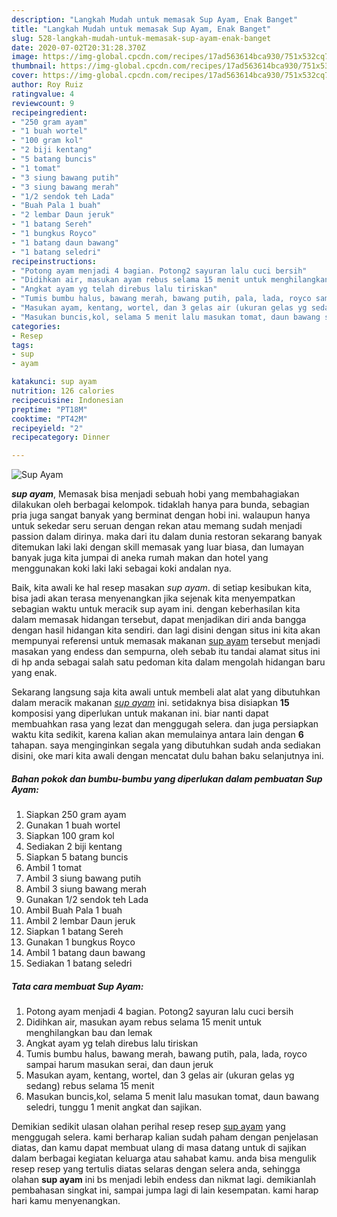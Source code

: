 ```yaml
---
description: "Langkah Mudah untuk memasak Sup Ayam, Enak Banget"
title: "Langkah Mudah untuk memasak Sup Ayam, Enak Banget"
slug: 528-langkah-mudah-untuk-memasak-sup-ayam-enak-banget
date: 2020-07-02T20:31:28.370Z
image: https://img-global.cpcdn.com/recipes/17ad563614bca930/751x532cq70/sup-ayam-foto-resep-utama.jpg
thumbnail: https://img-global.cpcdn.com/recipes/17ad563614bca930/751x532cq70/sup-ayam-foto-resep-utama.jpg
cover: https://img-global.cpcdn.com/recipes/17ad563614bca930/751x532cq70/sup-ayam-foto-resep-utama.jpg
author: Roy Ruiz
ratingvalue: 4
reviewcount: 9
recipeingredient:
- "250 gram ayam"
- "1 buah wortel"
- "100 gram kol"
- "2 biji kentang"
- "5 batang buncis"
- "1 tomat"
- "3 siung bawang putih"
- "3 siung bawang merah"
- "1/2 sendok teh Lada"
- "Buah Pala 1 buah"
- "2 lembar Daun jeruk"
- "1 batang Sereh"
- "1 bungkus Royco"
- "1 batang daun bawang"
- "1 batang seledri"
recipeinstructions:
- "Potong ayam menjadi 4 bagian. Potong2 sayuran lalu cuci bersih"
- "Didihkan air, masukan ayam rebus selama 15 menit untuk menghilangkan bau dan lemak"
- "Angkat ayam yg telah direbus lalu tiriskan"
- "Tumis bumbu halus, bawang merah, bawang putih, pala, lada, royco sampai harum masukan serai, dan daun jeruk"
- "Masukan ayam, kentang, wortel, dan 3 gelas air (ukuran gelas yg sedang) rebus selama 15 menit"
- "Masukan buncis,kol, selama 5 menit lalu masukan tomat, daun bawang seledri, tunggu 1 menit angkat dan sajikan."
categories:
- Resep
tags:
- sup
- ayam

katakunci: sup ayam 
nutrition: 126 calories
recipecuisine: Indonesian
preptime: "PT18M"
cooktime: "PT42M"
recipeyield: "2"
recipecategory: Dinner

---
```



![Sup Ayam](https://img-global.cpcdn.com/recipes/17ad563614bca930/751x532cq70/sup-ayam-foto-resep-utama.jpg)

<b><i>sup ayam</i></b>, Memasak bisa menjadi sebuah hobi yang membahagiakan dilakukan oleh berbagai kelompok. tidaklah hanya para bunda, sebagian pria juga sangat banyak yang berminat dengan hobi ini. walaupun hanya untuk sekedar seru seruan dengan rekan atau memang sudah menjadi passion dalam dirinya. maka dari itu dalam dunia restoran sekarang banyak ditemukan laki laki dengan skill memasak yang luar biasa, dan lumayan banyak juga kita jumpai di aneka rumah makan dan hotel yang menggunakan koki laki laki sebagai koki andalan nya.

Baik, kita awali ke hal resep masakan <i>sup ayam</i>. di setiap kesibukan kita, bisa jadi akan terasa menyenangkan jika sejenak kita menyempatkan sebagian waktu untuk meracik sup ayam ini. dengan keberhasilan kita dalam memasak hidangan tersebut, dapat menjadikan diri anda bangga dengan hasil hidangan kita sendiri. dan lagi disini dengan situs ini kita akan mempunyai referensi untuk memasak makanan <u>sup ayam</u> tersebut menjadi masakan yang endess dan sempurna, oleh sebab itu tandai alamat situs ini di hp anda sebagai salah satu pedoman kita dalam mengolah hidangan baru yang enak.




Sekarang langsung saja kita awali untuk membeli alat alat yang dibutuhkan dalam meracik makanan <u><i>sup ayam</i></u> ini. setidaknya bisa disiapkan <b>15</b> komposisi yang diperlukan untuk makanan ini. biar nanti dapat membuahkan rasa yang lezat dan menggugah selera. dan juga persiapkan waktu kita sedikit, karena kalian akan memulainya antara lain dengan <b>6</b> tahapan. saya menginginkan segala yang dibutuhkan sudah anda sediakan disini, oke mari kita awali dengan mencatat dulu bahan baku selanjutnya ini.

<!--inarticleads1-->

##### Bahan pokok dan bumbu-bumbu yang diperlukan dalam pembuatan Sup Ayam:

1. Siapkan 250 gram ayam
1. Gunakan 1 buah wortel
1. Siapkan 100 gram kol
1. Sediakan 2 biji kentang
1. Siapkan 5 batang buncis
1. Ambil 1 tomat
1. Ambil 3 siung bawang putih
1. Ambil 3 siung bawang merah
1. Gunakan 1/2 sendok teh Lada
1. Ambil Buah Pala 1 buah
1. Ambil 2 lembar Daun jeruk
1. Siapkan 1 batang Sereh
1. Gunakan 1 bungkus Royco
1. Ambil 1 batang daun bawang
1. Sediakan 1 batang seledri




<!--inarticleads2-->

##### Tata cara membuat Sup Ayam:

1. Potong ayam menjadi 4 bagian. Potong2 sayuran lalu cuci bersih
1. Didihkan air, masukan ayam rebus selama 15 menit untuk menghilangkan bau dan lemak
1. Angkat ayam yg telah direbus lalu tiriskan
1. Tumis bumbu halus, bawang merah, bawang putih, pala, lada, royco sampai harum masukan serai, dan daun jeruk
1. Masukan ayam, kentang, wortel, dan 3 gelas air (ukuran gelas yg sedang) rebus selama 15 menit
1. Masukan buncis,kol, selama 5 menit lalu masukan tomat, daun bawang seledri, tunggu 1 menit angkat dan sajikan.




Demikian sedikit ulasan olahan perihal resep resep <u>sup ayam</u> yang menggugah selera. kami berharap kalian sudah paham dengan penjelasan diatas, dan kamu dapat membuat ulang di masa datang untuk di sajikan dalam berbagai kegiatan keluarga atau sahabat kamu. anda bisa mengulik resep resep yang tertulis diatas selaras dengan selera anda, sehingga olahan <b>sup ayam</b> ini bs menjadi lebih endess dan nikmat lagi. demikianlah pembahasan singkat ini, sampai jumpa lagi di lain kesempatan. kami harap hari kamu menyenangkan.
